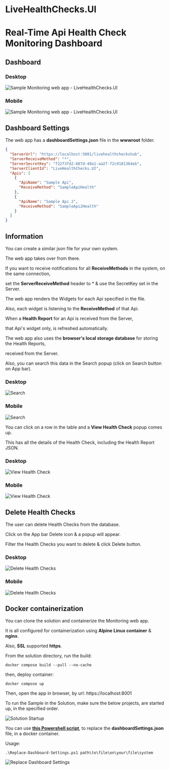 # LiveHealthChecks.UI
# Real-Time Api Health Check Monitoring Dashboard

## Dashboard

### Desktop

![**Sample Monitoring web app - LiveHealthChecks.UI**](/Docs/LiveHealthChecks-UI.jpg)

### Mobile

![**Sample Monitoring web app - LiveHealthChecks.UI**](/Docs/LiveHealthChecks-UI-Mobile.jpg)


## Dashboard Settings

The web app has a **dashboardSettings.json** file in the **wwwroot** folder.

```JSON
{
  "ServerUrl": "https://localhost:5001/livehealthcheckshub",
  "ServerReceiveMethod": "*",
  "ServerSecretKey": "f22f3fd2-687d-48a1-aa2f-f2c9181364eb",
  "ServerClientId": "LiveHealthChecks.UI",
  "Apis": [
    {
      "ApiName": "Sample Api",
      "ReceiveMethod": "SampleApiHealth"
    },
    {
      "ApiName": "Sample Api 2",
      "ReceiveMethod": "SampleApi2Health"
    }
  ]
}
```

## Information

You can create a similar json file for your own system.

The web app takes over from there.

If you want to receive notifications for all **ReceiveMethods** in the system, on the same connection,

set the **ServerReceiveMethod** header to * & use the SecretKey set in the Server.

The web app renders the Widgets for each Api specified in the file.

Also, each widget is listening to the **ReceiveMethod** of that Api.

When a **Health Report** for an Api is received from the Server,

that Api's widget only, is refreshed automatically.

The web app also uses the **browser's local storage database** for storing the Health Reports,

received from the Server.

Also, you can search this data in the Search popup (click on Search button on App bar).

### Desktop

![**Search**](/Docs/LiveHealthChecks-UI-Search.jpg)

### Mobile

![**Search**](/Docs/LiveHealthChecks-UI-Search-Mobile.jpg)

You can click on a row in the table and a **View Health Check** popup comes up.

This has all the details of the Health Check, including the Health Report JSON.

### Desktop

![**View Health Check**](/Docs/LiveHealthChecks-UI-ViewHealthCheck.jpg)

### Mobile

![**View Health Check**](/Docs/LiveHealthChecks-UI-ViewHealthCheck-Mobile.jpg)

## Delete Health Checks

The user can delete Health Checks from the database.

Click on the App bar Delete icon & a popup will appear.

Filter the Health Checks you want to delete & click Delete button.

### Desktop

![**Delete Health Checks**](/Docs/LiveHealthChecks-UI-Delete.jpg)

### Mobile

![**Delete Health Checks**](/Docs/LiveHealthChecks-UI-Delete-Mobile.jpg)

## Docker containerization

You can clone the solution and containerize the Monitoring web app.

It is all configured for containerization using **Alpine Linux container** & **nginx**.

Also, **SSL** supported **https**.

From the solution directory, run the build:

```
docker compose build --pull --no-cache
```

then, deploy container:

```
docker compose up
```

Then, open the app in browser, by url: https://localhost:8001

To run the Sample in the Solution, make sure the below projects, are started up, in the specified order.

![**Solution Startup**](/Docs/LiveHealthChecks-Solution-Startup.jpg)

You can use [**this Powershell script**](/Docs/Replace-Dashboard-Settings.ps1), to replace the **dashboardSettings.json** file, in a docker container.

Usage:

```
.\Replace-Dashboard-Settings.ps1 path\to\file\on\your\file\system
```
![**Replace Dashboard Settings**](/Docs/LiveHealthChecks-Replace-Dashboard-Settings.jpg)
